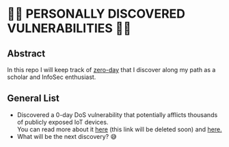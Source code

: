 # 🕵🏾 PERSONALLY DISCOVERED VULNERABILITIES 🕵🏾

## Abstract
In this repo I will keep track of <a href="https://en.wikipedia.org/wiki/Zero-day_(computing)" target="_blank">zero-day</a> that I discover along my path as a scholar and InfoSec enthusiast.


## General List

<ul>
    <li>Discovered a 0-day DoS vulnerability that potentially afflicts thousands of publicly exposed IoT devices.<br/>  
    You can read more about it <a href="https://www.theoreticalstructures.io/2022/05/27/the-unbearable-lightness-of-web-vulnerabilities/" target="_blank">here</a>
    (this link will be deleted soon) and <a href="https://github.com/R3DRUN3/RedTeaming-Qualvision-HTTPServer-Exploit" target="_blank">here.</a>
    </li> 
    <li>What will be the next discovery? 😅 </li>
</ul> 

